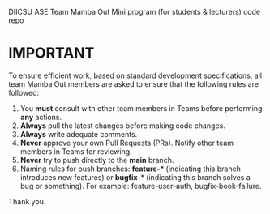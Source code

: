 DIICSU ASE Team Mamba Out
Mini program (for students & lecturers) code repo

# IMPORTANT
To ensure efficient work, based on standard development specifications, all team Mamba Out members are asked to ensure that the following rules are followed:

1. You **must** consult with other team members in Teams before performing **any** actions.
2. **Always** pull the latest changes before making code changes.
3. **Always** write adequate comments.
4. **Never** approve your own Pull Requests (PRs). Notify other team members in Teams for reviewing.
5. **Never** try to push directly to the **main** branch.
6. Naming rules for push branches: **feature-*** (indicating this branch introduces new features) or **bugfix-*** (indicating this branch solves a bug or something). For example: feature-user-auth, bugfix-book-failure.

Thank you.
